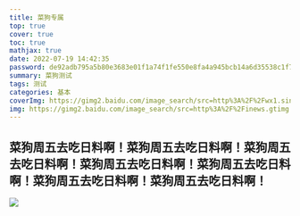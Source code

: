 ```yaml
---
title: 菜狗专属
top: true
cover: true
toc: true
mathjax: true
date: 2022-07-19 14:42:35
password: de92adb795a5b80e3683e01f1a74f1fe550e8fa4a945bcb14a6d35538c1f7e97
summary: 菜狗测试
tags: 测试
categories: 基本
coverImg: https://gimg2.baidu.com/image_search/src=http%3A%2F%2Fwx1.sinaimg.cn%2Flarge%2F006APoFYly1g7grzaadcdj30hs0doq4v.jpg&refer=http%3A%2F%2Fwx1.sinaimg.cn&app=2002&size=f9999,10000&q=a80&n=0&g=0n&fmt=auto?sec=1660892509&t=b211c57f1ee0e1ebec2d3e034a14c28d
img: https://gimg2.baidu.com/image_search/src=http%3A%2F%2Finews.gtimg.com%2Fnewsapp_bt%2F0%2F14299655682%2F1000&refer=http%3A%2F%2Finews.gtimg.com&app=2002&size=f9999,10000&q=a80&n=0&g=0n&fmt=auto?sec=1660815060&t=319e8e185c24e61787ce74c6bfbcb5b0
---
```


## 菜狗周五去吃日料啊！菜狗周五去吃日料啊！菜狗周五去吃日料啊！菜狗周五去吃日料啊！菜狗周五去吃日料啊！菜狗周五去吃日料啊！菜狗周五去吃日料啊！
<img src="https://gimg2.baidu.com/image_search/src=http%3A%2F%2Finews.gtimg.com%2Fnewsapp_bt%2F0%2F14299655682%2F1000&refer=http%3A%2F%2Finews.gtimg.com&app=2002&size=f9999,10000&q=a80&n=0&g=0n&fmt=auto?sec=1660815060&t=319e8e185c24e61787ce74c6bfbcb5b0">

